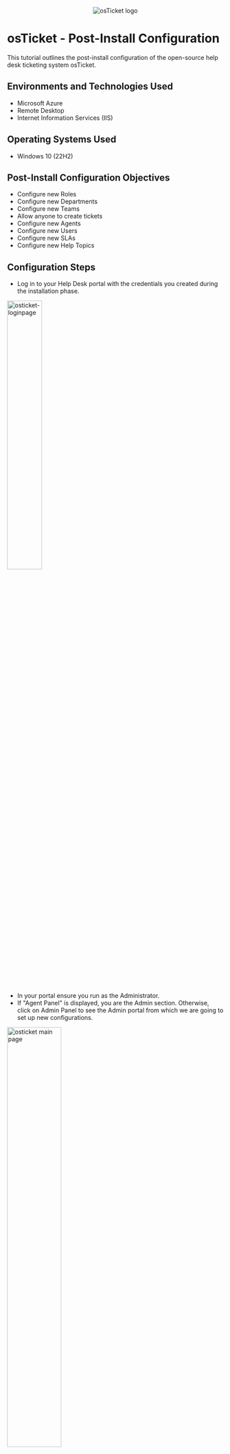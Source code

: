 <p align="center">
<img src="https://i.imgur.com/Clzj7Xs.png" alt="osTicket logo"/>
</p>

# osTicket - Post-Install Configuration
This tutorial outlines the post-install configuration of the open-source help desk ticketing system osTicket.
<br>

## Environments and Technologies Used
- Microsoft Azure
- Remote Desktop
- Internet Information Services (IIS)

## Operating Systems Used
- Windows 10 (22H2)

## Post-Install Configuration Objectives
- Configure new Roles
- Configure new Departments
- Configure new Teams
- Allow anyone to create tickets
- Configure new Agents
- Configure new Users
- Configure new SLAs
- Configure new Help Topics

## Configuration Steps
- Log in to your Help Desk portal with the credentials you created during the installation phase.
<p>
<img src="https://github.com/cesarcsaenz/osticket-postinstall/assets/153584649/4640181f-bd87-498c-9778-d70cc3ce166d" height="40%" width="40%" alt="osticket-loginpage"/>
</p>
<br>

- In your portal ensure you run as the Administrator.
- If "Agent Panel" is displayed, you are the Admin section. Otherwise, click on Admin Panel to see the Admin portal from which we are going to set up new configurations.
<p>
<img src="https://github.com/cesarcsaenz/osticket-postinstall/assets/153584649/a710cc49-8ca9-487e-b20d-65087b312be5" height="50%" width="50%" alt="osticket main page"/>
</p>
<br>

### >1. CONFIGURE NEW ROLES
- On the Admin Panel, go to Agents > Roles > Add New Role.
<p>
<img src="https://github.com/cesarcsaenz/osticket-postinstall/assets/153584649/32e93894-ddff-4856-9594-09288cbcf262" height="50%" width="50%" alt="New roles configuration"/>
</p>
<br>

- Name it "System Administrator".
<p>
<img src="https://github.com/cesarcsaenz/osticket-postinstall/assets/153584649/619a2ce4-c2a7-45d0-a739-7a5fd5a6078c" height="50%" width="50%" alt="New roles configuration"/>
</p>
<br>


- You may edit its permission tickets settings: Permissions > Tickets and, permission tasks settings: Permissions > Tasks
<p>
<img src="https://github.com/cesarcsaenz/osticket-postinstall/assets/153584649/de38175a-e7e5-47fa-bcc7-3e5c0f1326ef" height="40%" width="40%" alt="New roles configuration"/>
<img src="https://github.com/cesarcsaenz/osticket-postinstall/assets/153584649/619c8d0a-783c-4a06-b2cb-fc315002d3a0" height="40%" width="40%" alt="New roles configuration"/>
</p>
<br>

### 2. CONFIGURE NEW DEPARTMENTS
- On the Admin Panel, go to Agents > Departments > Add New Role.
<p>
<img src="https://github.com/cesarcsaenz/osticket-postinstall/assets/153584649/edf4f19e-69c3-4c1e-bf0a-a64b22135c7d" height="50%" width="50%" alt="New Department configuration"/>
</p>
<br>

- Name it "System Administrators" and keep its default settings.
<p>
<img src="https://github.com/cesarcsaenz/osticket-postinstall/assets/153584649/50ed866d-d80a-4d28-802d-a38baf2577f1" height="50%" width="50%" alt="New department configuration"/>
</p>
<br>

### 3. CONFIGURE NEW TEAMS
- Still on the Admin Panel, go to Agents > Teams > Add New Teams. Name it "System Administrator".
<p>
<img src="https://github.com/cesarcsaenz/osticket-postinstall/assets/153584649/1fa4933f-a161-4f0e-8588-26157e390540" height="50%" width="50%" alt="New Teams configuration"/>
</p>
<br>

- Name it however you like. I named mine "Level II Support", that'll handle more important matters.
<p>
<img src="https://github.com/cesarcsaenz/osticket-postinstall/assets/153584649/e10a69af-924e-4041-8c09-1f47c99273b0)" height="50%" width="50%" alt="New Teams configuration"/>
</p>
<br>

- I also set myself as a member of the Level II Support Department.
- I moved to the neighboring tab " Member", clicked on my name and "Add".
<p>
<img src="https://github.com/cesarcsaenz/osticket-postinstall/assets/153584649/50d730bc-f9c3-4108-a5ae-f53007d1407f" height="50%" width="50%" alt="New Team configuration"/>
</p>
<br>

### 4. ALLOW ANYONE TO CREATE A TICKET
- On the Admin Panel, go to Agents > Settings > User, and allow anyone to create tickets. Make sure you also check that registration is required.
<p>
<img src="https://github.com/cesarcsaenz/osticket-postinstall/assets/153584649/478669fd-2e87-4734-b3b2-33a71dedd561" height="50%" width="50%" alt="New tickets creation"/>
</p>
<br>

### 5. CONFIGURE NEW AGENTS (WORKERS
- On the Admin Panel, go to Agents > Add New Agent.
- Create two agents: John Clear and Jane Doe.
<p>
<img src="https://github.com/cesarcsaenz/osticket-postinstall/assets/153584649/88b17f51-15e3-4e4a-a530-f50598004bb8" height="50%" width="50%" alt="New agents configuration"/>
</p>
<br>

- Register John's full name and email address where users may reach him.
- Then set his login credentials by setting a new password. Click "password".
<p>
<img src="https://github.com/cesarcsaenz/osticket-postinstall/assets/153584649/73b35d7b-5101-484b-ab32-6e36a5a16309" height="50%" width="50%" alt="New agents configuration"/>
</p>
<br>

- When setting John's or an agent's password, uncheck the email confirmation prompt.
<p>
<img src="https://github.com/cesarcsaenz/osticket-postinstall/assets/153584649/03880f73-5daf-4cd3-bf38-1fdd4067cd25" height="50%" width="50%" alt="New agents configuration"/>
</p>
<br>

- You may configure your agent's permissions, assign your agent a department, a role as well, using the neighborings tabs.
<p>
<img src="https://github.com/cesarcsaenz/osticket-postinstall/assets/153584649/8247002a-069b-405f-801b-dd5eda9ba917" height="40%" width="40%" alt="New agents configuration"/>
<img src="https://github.com/cesarcsaenz/osticket-postinstall/assets/153584649/7f781f4c-ace6-48d9-90ac-4c0731e28efa" height="40%" width="40%" alt="New agents configuration"/>
</p>
<br>

- The new agents' list.
<p>
<img src="https://github.com/cesarcsaenz/osticket-postinstall/assets/153584649/965f77ef-e827-4037-bc94-1a5cf3628dc1" height="50%" width="50%" alt="New agents configuration"/>
</p>
<br>

### >6. CONFIGURE NEW USERS (CUSTOMERS)
- Switch to Agent Panel by clicking on "Agent Panel".
<p>
<img src="https://github.com/cesarcsaenz/osticket-postinstall/assets/153584649/68aa09b6-cf3c-4d0e-8293-c8f6939def6f" height="50%" width="50%" alt="New USERS configuration"/>
</p>
<br>

- Create two users, or you can create as many as you want.
<p>
<img src="https://github.com/cesarcsaenz/osticket-postinstall/assets/153584649/b13a2be4-6a5f-45b8-8e9a-b81b8a4be075" height="50%" width="50%" alt="New users configuration"/>
</p>
<br>

- On the Agent Panel, go to Users > Add New User.
<p>
<img src="https://github.com/cesarcsaenz/osticket-postinstall/assets/153584649/001288ad-ca95-4f2c-b2f4-a268aca12873" height="50%" width="50%" alt="New users configuration"/>
</p>
<br>

- I created Teddy's profile and followed the same procedure with Suszy's. Then I click on "Add User".
<p>
<img src="https://github.com/cesarcsaenz/osticket-postinstall/assets/153584649/e1380541-5b8b-4b1c-aa5a-1af0b0638ea0" height="50%" width="50%" alt="New users configuration"/>
</p>
<br>

### 7. CONFIGURE NEW SLA
- Back to the Admin Panel, go to Manage > SLA > Add SLA plan
<p>
<img src="https://github.com/cesarcsaenz/osticket-postinstall/assets/153584649/005f48a5-aa79-42d7-9f98-3608a67fd875" height="50%" width="50%" alt="New SLA configuration"/>
</p>
<br>

- Create 3 SLAs (SEV-A, SEV-B, SEV-C) with varying severity and deadlines to solving issues.
- SEV-A is considered the most pressent issues that may severely impact the business operations. Set its SLA to 1 hour.
<p>
<img src="https://github.com/cesarcsaenz/osticket-postinstall/assets/153584649/42f6b3f4-3c3e-4caa-9607-f8fb91cf8be2" height="50%" width="50%" alt="New SLA configuration"/>
</p>
<br>

 - Set SEV-B and SEV-C of decreasing importance and with a more generous SLA, as shown.
 - 4 hours on a 24/7 schedule for SEV-B and 8 hours on business hours for SEV-C matters.
<p>
<img src="https://github.com/cesarcsaenz/osticket-postinstall/assets/153584649/3104ec3a-5d25-4de0-b025-5d68cdda9c84" height="50%" width="50%" alt="New SLA configuration"/>
</p>
<br>

### 8. CONFIGURE HELP TOPICS
- On the Admin Panel, go to Agents > Manage > Help Topics > Add New Help Topic.
<p>
<img src="https://github.com/cesarcsaenz/osticket-postinstall/assets/153584649/83fcf39c-f88b-4a51-8708-44f6458a4230" height="50%" width="50%" alt="New Help Topics configuration"/>
</p>
<br>

- Name it "Business Critical Outage" which is the most pressing issue. (You can name yours as you like).
<p>
<img src="https://github.com/cesarcsaenz/osticket-postinstall/assets/153584649/ec9cd70c-31a2-4cb5-abc6-1cd8f9e36f3a" height="50%" width="50%" alt="New Help Topics configuration"/>
</p>
<br>

- Click the "New Ticket Options" the tab next to the "Help Topic information" tab you've entered your help topic's name.
- Assign it a SLA group. Due to the severity of a business outage, I assigned it to SEV-A thus has 1 hour to be addressed and solved.
<p>
<img src="https://github.com/cesarcsaenz/osticket-postinstall/assets/153584649/ea8e62b8-139b-4573-83d5-8d4dfb3f226e" height="50%" width="50%" alt="New Help Topics configuration"/>
</p>
<br>

- I also assigned this type of issue to a particular worker (here John).
<p>
<img src="https://github.com/cesarcsaenz/osticket-postinstall/assets/153584649/136f0d07-a92d-495c-83ba-efe496b4754f" height="50%" width="50%" alt="New Help Topics configuration"/>
</p>
<br>

- Continue to add the following Help Topics:
    - Personal Computer Issues
    - Equipment Request
    - Password Reset

## osTicket Documentation
Links to Documentation in osTicket for the configurations above:

- [Roles](https://docs.osticket.com/en/latest/Admin/Agents/Roles.html)
- [Departments](https://docs.osticket.com/en/latest/Admin/Agents/Departments.html)
- [Teams](https://docs.osticket.com/en/latest/Admin/Agents/Teams.html)
- [Agents](https://docs.osticket.com/en/latest/Admin/Agents/Agents.html)
- [Users](https://docs.osticket.com/en/latest/Agent/Users/User%20Directory.html)
- [SLA](https://docs.osticket.com/en/latest/Admin/Manage/SLA%20Plans.html)
- [Help Topics](https://docs.osticket.com/en/latest/Admin/Manage/Help%20Topic.html)
